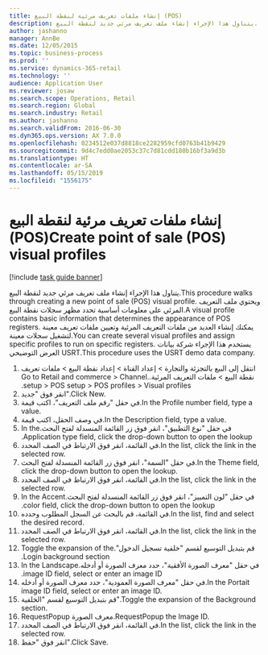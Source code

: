 ```yaml
---
title: إنشاء ملفات تعريف مرئية لنقطة البيع‬ (POS)
description: يتناول هذا الإجراء إنشاء ملف تعريف مرئي‬ جديد لنقطة البيع.
author: jashanno
manager: AnnBe
ms.date: 12/05/2015
ms.topic: business-process
ms.prod: ''
ms.service: dynamics-365-retail
ms.technology: ''
audience: Application User
ms.reviewer: josaw
ms.search.scope: Operations, Retail
ms.search.region: Global
ms.search.industry: Retail
ms.author: jashanno
ms.search.validFrom: 2016-06-30
ms.dyn365.ops.version: AX 7.0.0
ms.openlocfilehash: 0234512e037d8818ce2282959cfd0763b41b9429
ms.sourcegitcommit: 9d4c7edd0ae2053c37c7d81cdd180b16bf3a9d3b
ms.translationtype: HT
ms.contentlocale: ar-SA
ms.lasthandoff: 05/15/2019
ms.locfileid: "1556175"
---
```

# <a name="create-point-of-sale-pos-visual-profiles"></a><span data-ttu-id="d51ee-103">إنشاء ملفات تعريف مرئية لنقطة البيع‬ (POS)</span><span class="sxs-lookup"><span data-stu-id="d51ee-103">Create point of sale (POS) visual profiles</span></span>

[!include [task guide banner](../includes/task-guide-banner.md)]

<span data-ttu-id="d51ee-104">يتناول هذا الإجراء إنشاء ملف تعريف مرئي‬ جديد لنقطة البيع.</span><span class="sxs-lookup"><span data-stu-id="d51ee-104">This procedure walks through creating a new point of sale (POS) visual profile.</span></span> <span data-ttu-id="d51ee-105">ويحتوي ملف التعريف المرئي على معلومات أساسية تحدد مظهر سجلات نقطة البيع.</span><span class="sxs-lookup"><span data-stu-id="d51ee-105">A visual profile contains basic information that determines the appearance of POS registers.</span></span> <span data-ttu-id="d51ee-106">يمكنك إنشاء العديد من ملفات التعريف المرئية وتعيين ملفات تعريف معينة لتشغيل سجلات معينة.</span><span class="sxs-lookup"><span data-stu-id="d51ee-106">You can create several visual profiles and assign specific profiles to run on specific registers.</span></span> <span data-ttu-id="d51ee-107">يستخدم هذا الإجراء شركة بيانات العرض التوضيحي USRT.</span><span class="sxs-lookup"><span data-stu-id="d51ee-107">This procedure uses the USRT demo data company.</span></span>

1. <span data-ttu-id="d51ee-108">انتقل إلى البيع بالتجزئة والتجارة > إعداد القناة > إعداد نقطة البيع > ‏‫ملفات تعريف نقطة البيع‬ > ‏‫ملفات التعريف المرئية..</span><span class="sxs-lookup"><span data-stu-id="d51ee-108">Go to Retail and commerce > Channel setup > POS setup > POS profiles > Visual profiles.</span></span>
2. <span data-ttu-id="d51ee-109">انقر فوق "جديد".</span><span class="sxs-lookup"><span data-stu-id="d51ee-109">Click New.</span></span>
3. <span data-ttu-id="d51ee-110">في حقل "‏‫رقم ملف التعريف‬"، اكتب قيمة.</span><span class="sxs-lookup"><span data-stu-id="d51ee-110">In the Profile number field, type a value.</span></span>
4. <span data-ttu-id="d51ee-111">في وصف الحقل، اكتب قيمة.</span><span class="sxs-lookup"><span data-stu-id="d51ee-111">In the Description field, type a value.</span></span>
5. <span data-ttu-id="d51ee-112">في حقل "‏‫نوع التطبيق"، انقر فوق زر القائمة المنسدلة لفتح البحث.</span><span class="sxs-lookup"><span data-stu-id="d51ee-112">In the Application type field, click the drop-down button to open the lookup.</span></span>
6. <span data-ttu-id="d51ee-113">في القائمة، انقر فوق الارتباط في الصف المحدد.</span><span class="sxs-lookup"><span data-stu-id="d51ee-113">In the list, click the link in the selected row.</span></span>
7. <span data-ttu-id="d51ee-114">في حقل "السمة‬"، انقر فوق زر القائمة المنسدلة لفتح البحث.</span><span class="sxs-lookup"><span data-stu-id="d51ee-114">In the Theme field, click the drop-down button to open the lookup.</span></span>
8. <span data-ttu-id="d51ee-115">في القائمة، انقر فوق الارتباط في الصف المحدد.</span><span class="sxs-lookup"><span data-stu-id="d51ee-115">In the list, click the link in the selected row.</span></span>
9. <span data-ttu-id="d51ee-116">في حقل "‏‫لون التمييز"، انقر فوق زر القائمة المنسدلة لفتح البحث.</span><span class="sxs-lookup"><span data-stu-id="d51ee-116">In the Accent color field, click the drop-down button to open the lookup.</span></span>
10. <span data-ttu-id="d51ee-117">في القائمة، قم بالبحث عن السجل المطلوب وحدده.</span><span class="sxs-lookup"><span data-stu-id="d51ee-117">In the list, find and select the desired record.</span></span>
11. <span data-ttu-id="d51ee-118">في القائمة، انقر فوق الارتباط في الصف المحدد.</span><span class="sxs-lookup"><span data-stu-id="d51ee-118">In the list, click the link in the selected row.</span></span>
12. <span data-ttu-id="d51ee-119">قم بتبديل التوسيع لقسم "‏‫خلفية تسجيل الدخول".</span><span class="sxs-lookup"><span data-stu-id="d51ee-119">Toggle the expansion of the Login background section.</span></span>
13. <span data-ttu-id="d51ee-120">في حقل "‏‫معرف الصورة الأفقية"، حدد معرف الصورة أو أدخله.</span><span class="sxs-lookup"><span data-stu-id="d51ee-120">In the Landscape image ID field, select or enter an image ID.</span></span>
14. <span data-ttu-id="d51ee-121">في حقل "‏‫معرف الصورة العمودية‬"، حدد معرف الصورة أو أدخله.</span><span class="sxs-lookup"><span data-stu-id="d51ee-121">In the Portait image ID field, select or enter an image ID.</span></span>
15. <span data-ttu-id="d51ee-122">قم بتبديل التوسيع لقسم "الخلفية‬".</span><span class="sxs-lookup"><span data-stu-id="d51ee-122">Toggle the expansion of the Background section.</span></span>
16. <span data-ttu-id="d51ee-123">RequestPopup معرف الصورة.</span><span class="sxs-lookup"><span data-stu-id="d51ee-123">RequestPopup the Image ID.</span></span>
17. <span data-ttu-id="d51ee-124">في القائمة، انقر فوق الارتباط في الصف المحدد.</span><span class="sxs-lookup"><span data-stu-id="d51ee-124">In the list, click the link in the selected row.</span></span>
18. <span data-ttu-id="d51ee-125">انقر فوق "حفظ".</span><span class="sxs-lookup"><span data-stu-id="d51ee-125">Click Save.</span></span>

